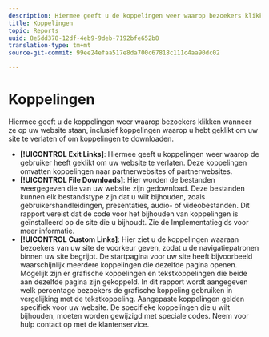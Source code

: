 ```yaml
---
description: Hiermee geeft u de koppelingen weer waarop bezoekers klikken wanneer ze op uw website staan, inclusief koppelingen waarop u hebt geklikt om uw site te verlaten of om koppelingen te downloaden.
title: Koppelingen
topic: Reports
uuid: 8e5dd378-12df-4eb9-9deb-7192bfe652b8
translation-type: tm+mt
source-git-commit: 99ee24efaa517e8da700c67818c111c4aa90dc02

---
```



# Koppelingen

Hiermee geeft u de koppelingen weer waarop bezoekers klikken wanneer ze op uw website staan, inclusief koppelingen waarop u hebt geklikt om uw site te verlaten of om koppelingen te downloaden.

* **[!UICONTROL Exit Links]**: Hiermee geeft u koppelingen weer waarop de gebruiker heeft geklikt om uw website te verlaten. Deze koppelingen omvatten koppelingen naar partnerwebsites of partnerwebsites.
* **[!UICONTROL File Downloads]**: Hier worden de bestanden weergegeven die van uw website zijn gedownload. Deze bestanden kunnen elk bestandstype zijn dat u wilt bijhouden, zoals gebruikershandleidingen, presentaties, audio- of videobestanden. Dit rapport vereist dat de code voor het bijhouden van koppelingen is geïnstalleerd op de site die u bijhoudt. Zie de Implementatiegids voor meer informatie.
* **[!UICONTROL Custom Links]**: Hier ziet u de koppelingen waaraan bezoekers van uw site de voorkeur geven, zodat u de navigatiepatronen binnen uw site begrijpt. De startpagina voor uw site heeft bijvoorbeeld waarschijnlijk meerdere koppelingen die dezelfde pagina openen. Mogelijk zijn er grafische koppelingen en tekstkoppelingen die beide aan dezelfde pagina zijn gekoppeld. In dit rapport wordt aangegeven welk percentage bezoekers de grafische koppeling gebruiken in vergelijking met de tekstkoppeling. Aangepaste koppelingen gelden specifiek voor uw website. De specifieke koppelingen die u wilt bijhouden, moeten worden gewijzigd met speciale codes. Neem voor hulp contact op met de klantenservice.

